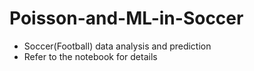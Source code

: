 # Poisson-and-ML-in-Soccer
- Soccer(Football) data analysis and prediction
- Refer to the notebook for details
